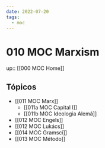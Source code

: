 ```yaml
---
date: 2022-07-20
tags:
  - moc 
---
```

# 010 MOC Marxism
up:: [[000 MOC Home]]

## Tópicos
- [[011 MOC Marx]]
	- [[011a MOC Capital I]]
	- [[011b MOC Ideologia Alemã]]
- [[012 MOC Engels]]
- [[012 MOC Lukács]]
- [[014 MOC Gramsci]]
- [[013 MOC Método]]